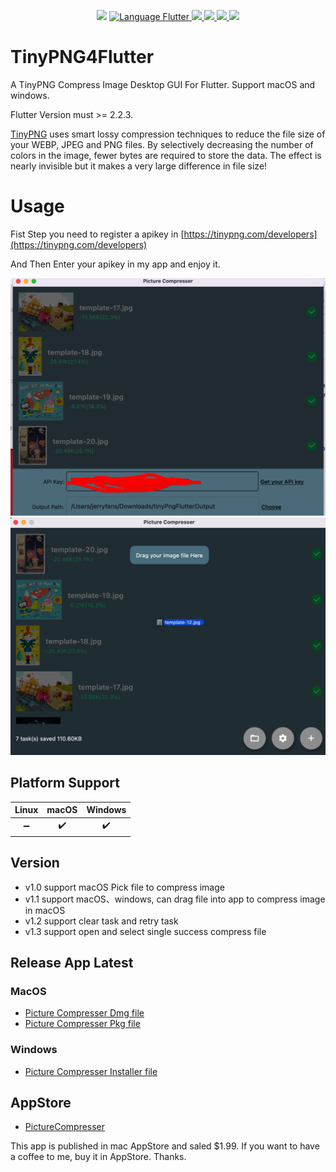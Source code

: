 <p align="center">
  <img src="https://img.shields.io/github/license/JerryFans/TinyPNG4Flutter">
  <a href="https://github.com/flutter/flutter">
    <img alt="Language Flutter" src="https://img.shields.io/badge/Language-Flutter-blue.svg?longCache=true&style=flat-square">
  </a>
  <a href="https://github.com/JerryFans/TinyPNG4Flutter"><img src="https://img.shields.io/badge/Platform-macOS-blue.svg?longCache=true&style=flat-square">
  </a>
    <a href="https://github.com/JerryFans/TinyPNG4Flutter"><img src="https://img.shields.io/badge/Platform-windows-blue.svg?longCache=true&style=flat-square">
  </a>
    <a href="https://github.com/leanflutter/flutter_distributor"><img src="https://img.shields.io/badge/distribute%20with-flutter__distributor-green?style=flat-square">
  </a>
  <a href="https://github.com/JerryFans/TinyPNG4Flutter/issues"><img src="https://img.shields.io/github/issues/JerryFans/TinyPNG4Flutter">
  </a>
</p>

# TinyPNG4Flutter

A TinyPNG Compress Image Desktop GUI For Flutter. Support macOS and windows.  

Flutter Version must >= 2.2.3. 

[TinyPNG](https://tinypng.com) uses smart lossy compression techniques to reduce the file size of your WEBP, JPEG and PNG files. By selectively decreasing the number of colors in the image, fewer bytes are required to store the data. The effect is nearly invisible but it makes a very large difference in file size!

# Usage

Fist Step you need to register a apikey in [https://tinypng.com/developers](https://tinypng.com/developers)

And Then Enter your apikey in my app and enjoy it.

![](https://github.com/JerryFans/TinyPNG4Flutter/blob/main/Snip20220107_25.png)
![](https://github.com/JerryFans/TinyPNG4Flutter/raw/main/drag_file_here.png)

## Platform Support

| Linux | macOS | Windows |
| :---: | :---: | :-----: |
|   ➖   |   ✔️   |    ✔️    |

## Version

- v1.0 support macOS Pick file to compress image
- v1.1 support macOS、windows, can drag file into app to compress image in macOS 
- v1.2 support clear task and retry task
- v1.3 support open and select single success compress file

## Release App Latest

### MacOS

- [Picture Compresser Dmg file](https://github.com/JerryFans/TinyPNG4Flutter/releases/download/1.2.0/Picture_Compress_macOS_v1_2.dmg)
- [Picture Compresser Pkg file](https://github.com/JerryFans/TinyPNG4Flutter/releases/download/1.2.0/Picture_Compress_macOS_v1_2.pkg)

### Windows

- [Picture Compresser Installer file](https://github.com/JerryFans/TinyPNG4Flutter/releases/download/1.1/Picture_Compresser_windows_v1_1.zip)

## AppStore

- [PictureCompresser](https://apps.apple.com/cn/app/picturecompresser/id1604145760?l=en&mt=12)

This app is published in mac AppStore and saled $1.99.  If you want to have a coffee to me, buy it in AppStore. Thanks.

